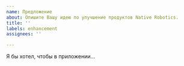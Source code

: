```yaml
---
name: Предложение
about: Опишите Вашу идею по улучшение продуктов Native Robotics.
title: ''
labels: enhancement
assignees: ''

---
```


Я бы хотел, чтобы в приложении...
